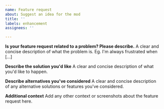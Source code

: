 ```yaml
---
name: Feature request
about: Suggest an idea for the mod
title: ''
labels: enhancement
assignees: ''

---
```


**Is your feature request related to a problem? Please describe.**
A clear and concise description of what the problem is. Eg. I'm always frustrated when [...]

**Describe the solution you'd like**
A clear and concise description of what you'd like to happen.

**Describe alternatives you've considered**
A clear and concise description of any alternative solutions or features you've considered.

**Additional context**
Add any other context or screenshots about the feature request here.
